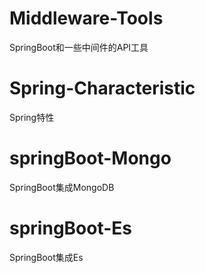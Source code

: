 # Middleware-Tools
SpringBoot和一些中间件的API工具
# Spring-Characteristic
Spring特性
# springBoot-Mongo
SpringBoot集成MongoDB
# springBoot-Es
SpringBoot集成Es
